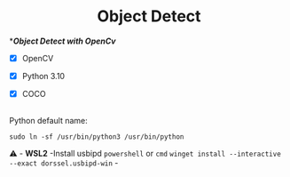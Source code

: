 <h1 align="center">Object Detect</h1>



****Object Detect with OpenCv***

- [x] OpenCV
- [x] Python 3.10
- [x] COCO


##

Python default name:

```
sudo ln -sf /usr/bin/python3 /usr/bin/python
```

⚠️ - **WSL2**
    -Install usbipd `powershell` or `cmd`
    ```
    winget install --interactive --exact dorssel.usbipd-win
    ```
    -
    
    
   
    
